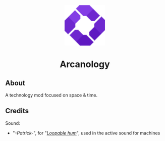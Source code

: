 <div align="center">
    <img alt="Icon" src="src/main/resources/assets/arcanology/icon.png" width="128"/>
</div>

# <div align="center">Arcanology</div>

## About

A technology mod focused on space & time.

## Credits

Sound:
 - "*-Patrick-*", for "*[Loopable hum](https://freesound.org/people/-Patrick-/sounds/466451/)*", used in the active sound for machines
